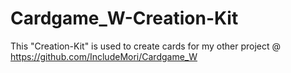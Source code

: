 # Cardgame_W-Creation-Kit

This "Creation-Kit" is used to create cards for my other project @ https://github.com/IncludeMori/Cardgame_W
